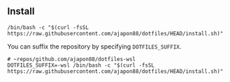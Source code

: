 ## Install

```
/bin/bash -c "$(curl -fsSL https://raw.githubusercontent.com/ajapon88/dotfiles/HEAD/install.sh)"
```

You can suffix the repository by specifying `DOTFILES_SUFFIX`.

```
# ~repos/github.com/ajapon88/dotfiles-wsl
DOTFILES_SUFFIX=-wsl /bin/bash -c "$(curl -fsSL https://raw.githubusercontent.com/ajapon88/dotfiles/HEAD/install.sh)"
```
